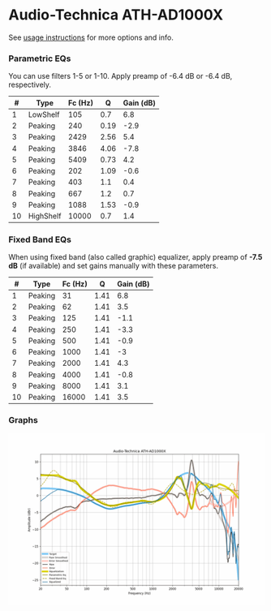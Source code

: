 # Audio-Technica ATH-AD1000X
See [usage instructions](https://github.com/jaakkopasanen/AutoEq#usage) for more options and info.

### Parametric EQs
You can use filters 1-5 or 1-10. Apply preamp of -6.4 dB or -6.4 dB, respectively.

|   # | Type      |   Fc (Hz) |    Q |   Gain (dB) |
|-----|-----------|-----------|------|-------------|
|   1 | LowShelf  |       105 | 0.7  |         6.8 |
|   2 | Peaking   |       240 | 0.19 |        -2.9 |
|   3 | Peaking   |      2429 | 2.56 |         5.4 |
|   4 | Peaking   |      3846 | 4.06 |        -7.8 |
|   5 | Peaking   |      5409 | 0.73 |         4.2 |
|   6 | Peaking   |       202 | 1.09 |        -0.6 |
|   7 | Peaking   |       403 | 1.1  |         0.4 |
|   8 | Peaking   |       667 | 1.2  |         0.7 |
|   9 | Peaking   |      1088 | 1.53 |        -0.9 |
|  10 | HighShelf |     10000 | 0.7  |         1.4 |

### Fixed Band EQs
When using fixed band (also called graphic) equalizer, apply preamp of **-7.5 dB** (if available) and set gains manually with these parameters.

|   # | Type    |   Fc (Hz) |    Q |   Gain (dB) |
|-----|---------|-----------|------|-------------|
|   1 | Peaking |        31 | 1.41 |         6.8 |
|   2 | Peaking |        62 | 1.41 |         3.5 |
|   3 | Peaking |       125 | 1.41 |        -1.1 |
|   4 | Peaking |       250 | 1.41 |        -3.3 |
|   5 | Peaking |       500 | 1.41 |        -0.9 |
|   6 | Peaking |      1000 | 1.41 |        -3   |
|   7 | Peaking |      2000 | 1.41 |         4.3 |
|   8 | Peaking |      4000 | 1.41 |        -0.8 |
|   9 | Peaking |      8000 | 1.41 |         3.1 |
|  10 | Peaking |     16000 | 1.41 |         3.5 |

### Graphs
![](./Audio-Technica%20ATH-AD1000X.png)
